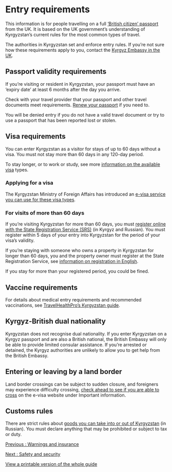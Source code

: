 # Entry requirements

This information is for people travelling on a full [‘British citizen’ passport](https://www.gov.uk/types-of-british-nationality) from the UK. It is based on the UK government’s understanding of Kyrgyzstan’s current rules for the most common types of travel.

The authorities in Kyrgyzstan set and enforce entry rules. If you’re not sure how these requirements apply to you, contact the [Kyrgyz Embassy in the UK](https://mfa.gov.kg/en/dm/vb).

## Passport validity requirements

If you’re visiting or resident in Kyrgyzstan, your passport must have an ‘expiry date’ at least 6 months after the day you arrive.

Check with your travel provider that your passport and other travel documents meet requirements. [Renew your passport](https://www.gov.uk/renew-adult-passport/renew) if you need to.

You will be denied entry if you do not have a valid travel document or try to use a passport that has been reported lost or stolen.

## Visa requirements

You can enter Kyrgyzstan as a visitor for stays of up to 60 days without a visa. You must not stay more than 60 days in any 120-day period.

To stay longer, or to work or study, see more [information on the available visa](https://evisa.e-gov.kg/get_information.php?lng=en) types.

### Applying for a visa

The Kyrgyzstan Ministry of Foreign Affairs has introduced an [e-visa service you can use for these visa types](https://evisa.e-gov.kg/).

### For visits of more than 60 days

If you’re visiting Kyrgyzstan for more than 60 days, you must [register online with the State Registration Service (SRS)](https://portal.srs.kg/ru/service/e2025f78-a118-40b3-a5f5-284494b185de) (in Kyrgyz and Russian). You must register within 5 days of your entry into Kyrgyzstan for the period of your visa’s validity.

If you’re staying with someone who owns a property in Kyrgyzstan for longer than 60 days, you and the property owner must register at the State Registration Service, see [information on registration in English](https://grs.gov.kg/ru/subord/drnags/information_for_foreigners/).

If you stay for more than your registered period, you could be fined.

## Vaccine requirements

For details about medical entry requirements and recommended vaccinations, see [TravelHealthPro’s Kyrgyzstan guide](https://travelhealthpro.org.uk/country/123/kyrgyzstan#Vaccine_Recommendations).

## Kyrgyz-British dual nationality

Kyrgyzstan does not recognise dual nationality. If you enter Kyrgyzstan on a Kyrgyz passport and are also a British national, the British Embassy will only be able to provide limited consular assistance. If you’re arrested or detained, the Kyrgyz authorities are unlikely to allow you to get help from the British Embassy.

## Entering or leaving by a land border

Land border crossings can be subject to sudden closure, and foreigners may experience difficulty crossing, [check ahead to see if you are able to cross](https://evisa.e-gov.kg/get_information.php?lng=en) on the e-visa website under Important information.

## Customs rules

There are strict rules about [goods you can take into or out of Kyrgyzstan](http://cbd.minjust.gov.kg/act/view/ru-ru/37817/10?cl=ru-ru) (in Russian). You must declare anything that may be prohibited or subject to tax or duty.

[Previous
:
Warnings and insurance](/foreign-travel-advice/kyrgyzstan)

[Next
:
Safety and security](/foreign-travel-advice/kyrgyzstan/safety-and-security)

[View a printable version of the whole guide](/foreign-travel-advice/kyrgyzstan/print)